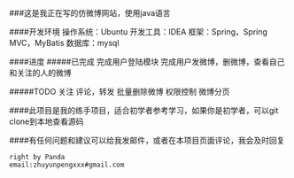###这是我正在写的仿微博网站，使用java语言

####开发环境
    操作系统：Ubuntu
    开发工具：IDEA
    框架：Spring，Spring MVC，MyBatis
    数据库：mysql

####进度
#####已完成
    完成用户登陆模块
    完成用户发微博，删微博，查看自己和关注的人的微博

#####TODO
    关注
    评论，转发
    批量删除微博
    权限控制
    微博分页

####此项目是我的练手项目，适合初学者参考学习，如果你是初学者，可以git clone到本地查看源码

####有任何问题和建议可以给我发邮件，或者在本项目页面评论，我会及时回复

    right by Panda
    email:zhuyunpengxxx#gmail.com


